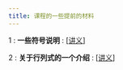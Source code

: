 ```yaml
---
title: 课程的一些提前的材料
---
```

1
: **一些符号说明**
  :  \[[讲义](https://basics.sjtu.edu.cn/~yangqizhe/pdf/la2025s/slides/Lecture-Notations.pdf)\]

2
: **关于行列式的一个介绍**
  :  \[[讲义](https://basics.sjtu.edu.cn/~yangqizhe/pdf/la2025s/slides/Lecture-Determinants.pdf)\]






